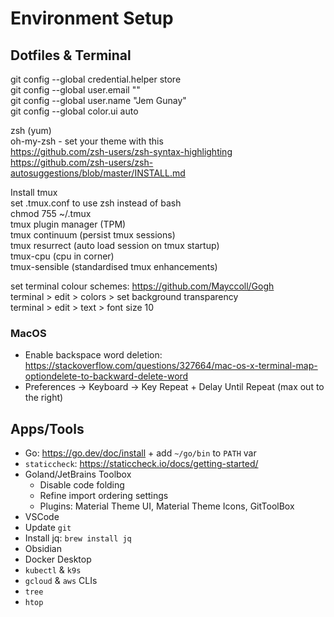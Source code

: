 # Environment Setup

## Dotfiles & Terminal

git config --global credential.helper store  
git config --global user.email "<email>"  
git config --global user.name "Jem Gunay"  
git config --global color.ui auto  

zsh (yum)  
oh-my-zsh - set your theme with this  
https://github.com/zsh-users/zsh-syntax-highlighting  
https://github.com/zsh-users/zsh-autosuggestions/blob/master/INSTALL.md  

Install tmux  
set .tmux.conf to use zsh instead of bash  
chmod 755 ~/.tmux  
tmux plugin manager (TPM)  
tmux continuum (persist tmux sessions)  
tmux resurrect (auto load session on tmux startup)  
tmux-cpu (cpu in corner)  
tmux-sensible (standardised tmux enhancements)  

set terminal colour schemes: https://github.com/Mayccoll/Gogh  
terminal > edit > colors > set background transparency  
terminal > edit > text > font size 10  
 
### MacOS

* Enable backspace word deletion: https://stackoverflow.com/questions/327664/mac-os-x-terminal-map-optiondelete-to-backward-delete-word
* Preferences -> Keyboard -> Key Repeat + Delay Until Repeat (max out to the right) 
 
## Apps/Tools

* Go: https://go.dev/doc/install + add `~/go/bin` to `PATH` var
* `staticcheck`: https://staticcheck.io/docs/getting-started/
* Goland/JetBrains Toolbox
  * Disable code folding  
  * Refine import ordering settings  
  * Plugins: Material Theme UI, Material Theme Icons, GitToolBox  
* VSCode
* Update `git`
* Install jq: `brew install jq`
* Obsidian
* Docker Desktop
* `kubectl` & `k9s`
* `gcloud` & `aws` CLIs
* `tree`
* `htop`
